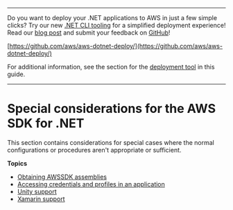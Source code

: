 --------

Do you want to deploy your \.NET applications to AWS in just a few simple clicks? Try our new [\.NET CLI tooling](https://www.nuget.org/packages/AWS.Deploy.CLI/) for a simplified deployment experience\! Read our [blog post](https://aws.amazon.com/blogs/developer/reimagining-the-aws-net-deployment-experience/) and submit your feedback on [GitHub](https://github.com/aws/aws-dotnet-deploy)\!

 [https://github.com/aws/aws-dotnet-deploy/](https://github.com/aws/aws-dotnet-deploy/)

For additional information, see the section for the [deployment tool](https://docs.aws.amazon.com/sdk-for-net/v3/developer-guide/deployment-tool.html) in this guide\.

--------

# Special considerations for the AWS SDK for \.NET<a name="special-considerations"></a>

This section contains considerations for special cases where the normal configurations or procedures aren't appropriate or sufficient\.

**Topics**
+ [Obtaining AWSSDK assemblies](net-dg-obtain-assemblies.md)
+ [Accessing credentials and profiles in an application](creds-locate.md)
+ [Unity support](unity-special.md)
+ [Xamarin support](xamarin-special.md)
